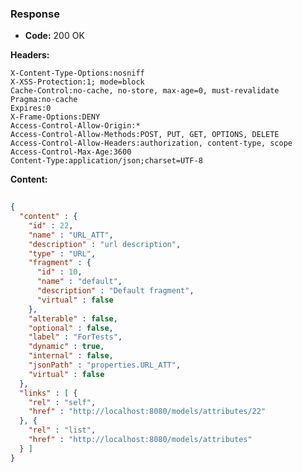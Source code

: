 ### Response

* **Code:** 200 OK

**Headers:**

`X-Content-Type-Options:nosniff`  
`X-XSS-Protection:1; mode=block`  
`Cache-Control:no-cache, no-store, max-age=0, must-revalidate`  
`Pragma:no-cache`  
`Expires:0`  
`X-Frame-Options:DENY`  
`Access-Control-Allow-Origin:*`  
`Access-Control-Allow-Methods:POST, PUT, GET, OPTIONS, DELETE`  
`Access-Control-Allow-Headers:authorization, content-type, scope`  
`Access-Control-Max-Age:3600`  
`Content-Type:application/json;charset=UTF-8`  

**Content:**

```json
    
{
  "content" : {
    "id" : 22,
    "name" : "URL_ATT",
    "description" : "url description",
    "type" : "URL",
    "fragment" : {
      "id" : 10,
      "name" : "default",
      "description" : "Default fragment",
      "virtual" : false
    },
    "alterable" : false,
    "optional" : false,
    "label" : "ForTests",
    "dynamic" : true,
    "internal" : false,
    "jsonPath" : "properties.URL_ATT",
    "virtual" : false
  },
  "links" : [ {
    "rel" : "self",
    "href" : "http://localhost:8080/models/attributes/22"
  }, {
    "rel" : "list",
    "href" : "http://localhost:8080/models/attributes"
  } ]
}
```

